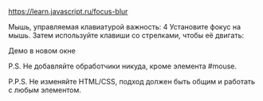 https://learn.javascript.ru/focus-blur

Мышь, управляемая клавиатурой
важность: 4
Установите фокус на мышь. Затем используйте клавиши со стрелками, чтобы её двигать:

Демо в новом окне

P.S. Не добавляйте обработчики никуда, кроме элемента #mouse.

P.P.S. Не изменяйте HTML/CSS, подход должен быть общим и работать с любым элементом.